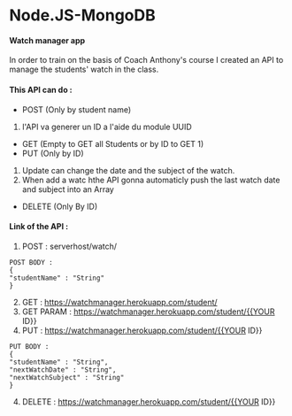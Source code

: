 # Node.JS-MongoDB

#### Watch manager app

In order to train on the basis of Coach Anthony's course I created an API to manage the students' watch in the class.

#### This API can do :

* POST (Only by student name)
1. l'API va generer un ID a l'aide du module UUID

* GET (Empty to GET all Students or by ID to GET 1)
* PUT (Only by ID)
1. Update can change the date and the subject of the watch.
2. When add a watc hthe API gonna automaticly push the last watch date and subject into an Array

* DELETE (Only By ID)

#### Link of the API :

1. POST : serverhost/watch/
```
POST BODY :
{
"studentName" : "String"
}
```

2. GET : https://watchmanager.herokuapp.com/student/
2. GET PARAM : https://watchmanager.herokuapp.com/student/{{YOUR ID}}
3. PUT : https://watchmanager.herokuapp.com/student/{{YOUR ID}}
```
PUT BODY : 
{
"studentName" : "String",
"nextWatchDate" : "String",
"nextWatchSubject" : "String"
}
```

4. DELETE : https://watchmanager.herokuapp.com/student/{{YOUR ID}}
